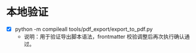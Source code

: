 # 本地验证

- [x] python -m compileall tools/pdf_export/export_to_pdf.py
  - 说明：用于验证导出脚本语法，frontmatter 校验调整后再次执行确认通过。
